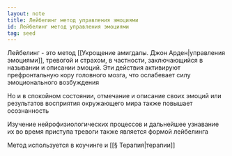 ```yaml
---
layout: note
title: Лейбелинг метод управления эмоциями
id: Лейбелинг метод управления эмоциями
tag: seed
---
```






Лейбелинг - это метод [[Укрощение амигдалы. Джон Арден|управления эмоциями]], тревогой и страхом, в частности, заключающийся в назывании и описании эмоций. Эти действия активируют префронтальную кору головного мозга, что ослабевает силу эмоционального возбуждения

Но и в спокойном состоянии, отмечание и описание своих эмоций или результатов восприятия окружающего мира также повышает осознанность

Изучение нейрофизиологических процессов и дальнейшее узнавание их во время приступа тревоги также является формой лейбелинга

Метод используется в коучинге и [[§ Терапия|терапии]]
